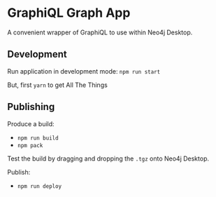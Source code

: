 # GraphiQL Graph App

A convenient wrapper of GraphiQL to use within Neo4j Desktop.

## Development

Run application in development mode: `npm run start`

But, first `yarn` to get All The Things

## Publishing

Produce a build:     

- `npm run build`
- `npm pack`

Test the build by dragging and dropping the `.tgz` onto Neo4j Desktop.

Publish:

- `npm run deploy`
